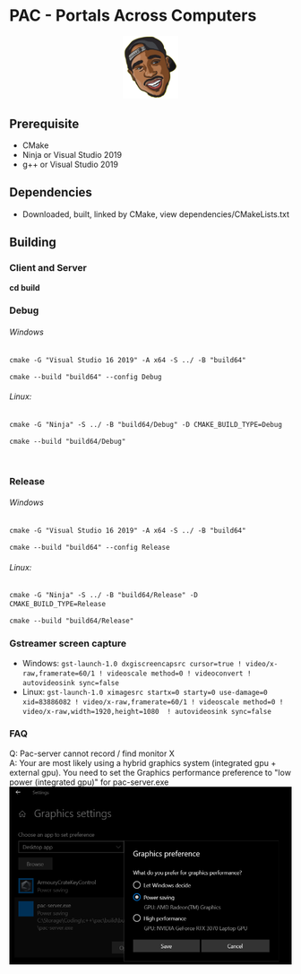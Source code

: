 # PAC - Portals Across Computers
<p align="center"><a href="https://vuejs.org" target="_blank" rel="noopener noreferrer"><img width="100" src="assets/tupac3.png" alt="Pac logo"></a></p>

## Prerequisite
- CMake
- Ninja or Visual Studio 2019
- g++ or Visual Studio 2019

## Dependencies
- Downloaded, built, linked by CMake, view dependencies/CMakeLists.txt

## Building
### Client and Server
**cd build**

### Debug
###### Windows


```shell
cmake -G "Visual Studio 16 2019" -A x64 -S ../ -B "build64"
```

```shell
cmake --build "build64" --config Debug
```

###### Linux:

```shell
cmake -G "Ninja" -S ../ -B "build64/Debug" -D CMAKE_BUILD_TYPE=Debug
```

```shell
cmake --build "build64/Debug"
```

<br>

### Release
###### Windows


```shell
cmake -G "Visual Studio 16 2019" -A x64 -S ../ -B "build64"
```

```shell
cmake --build "build64" --config Release
```

###### Linux:

```shell
cmake -G "Ninja" -S ../ -B "build64/Release" -D CMAKE_BUILD_TYPE=Release
```

```shell
cmake --build "build64/Release"
```

### Gstreamer screen capture

- Windows: `gst-launch-1.0 dxgiscreencapsrc cursor=true ! video/x-raw,framerate=60/1 ! videoscale method=0 ! videoconvert ! autovideosink sync=false`
- Linux: `gst-launch-1.0 ximagesrc startx=0 starty=0 use-damage=0 xid=83886082 ! video/x-raw,framerate=60/1 ! videoscale method=0 ! video/x-raw,width=1920,height=1080  ! autovideosink sync=false`

### FAQ
Q: Pac-server cannot record / find monitor X   
A: Your are most likely using a hybrid graphics system (integrated gpu + external gpu). You need to set the Graphics performance preference to "low power (integrated gpu)" for pac-server.exe
<img src="assets/graphics-settings.png" alt="Graphics Settings Windows">